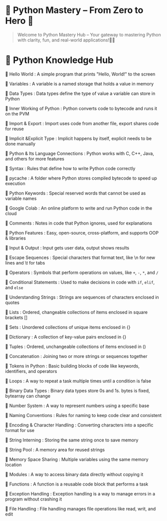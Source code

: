 # 🐍 Python Mastery – From Zero to Hero 🚀
> Welcome to Python Mastery Hub – Your gateway to mastering Python with clarity, fun, and real-world applications!🎉🔥

# 🧠 Python Knowledge Hub
🔹 Hello World : A simple program that prints "Hello, World!" to the screen

🔹 Variables : A variable is a named storage that holds a value in memory

🔹 Data Types : Data types define the type of value a variable can store in Python

🔹 Inner Working of Python : Python converts code to bytecode and runs it on the PVM 

🔹 Import & Export : Import uses code from another file, export shares code for reuse

🔹 Implicit  &Explicit Type : Implicit happens by itself, explicit needs to be done manually

🔹 Python & Its Language Connections : Python works with C, C++, Java, and others for more features

🔹 Syntax : Rules that define how to write Python code correctly

🔹 pycache : A folder where Python stores compiled bytecode to speed up execution

🔹 Python Keywords : Special reserved words that cannot be used as variable names

🔹 Google Colab : An online platform to write and run Python code in the cloud

🔹 Comments : Notes in code that Python ignores, used for explanations

🔹 Python Features : Easy, open-source, cross-platform, and supports OOP & libraries

🔹 Input & Output : Input gets user data, output shows results

🔹 Escape Sequences : Special characters that format text, like \n for new lines and \t for tabs

🔹 Operators : Symbols that perform operations on values, like `+`, `-`, `*`, and `/`

🔹 Conditional Statements : Used to make decisions in code with `if`, `elif`, and `else`

🔹 Understanding Strings : Strings are sequences of characters enclosed in quotes

🔹 Lists : Ordered, changeable collections of items enclosed in square brackets []

🔹 Sets : Unordered collections of unique items enclosed in {}

🔹 Dictionary : A collection of key-value pairs enclosed in {}

🔹 Tuples : Ordered, unchangeable collections of items enclosed in ()

🔹 Concatenation : Joining two or more strings or sequences together

🔹 Tokens in Python : Basic building blocks of code like keywords, identifiers, and operators

🔹 Loops : A way to repeat a task multiple times until a condition is false

🔹 Binary Data Types : Binary data types store 0s and 1s. bytes is fixed, bytearray can change

🔹 Number System : A way to represent numbers using a specific base

🔹 Naming Conventions : Rules for naming to keep code clear and consistent

🔹 Encoding & Character Handling : Converting characters into a specific format for use

🔹 String Interning : Storing the same string once to save memory

🔹 String Pool : A memory area for reused strings

🔹 Memory Space Sharing : Multiple variables using the same memory location

🔹 Modules : A way to access binary data directly without copying it

🔹 Functions : A function is a reusable code block that performs a task

🔹 Exception Handling : Exception handling is a way to manage errors in a program without crashing it

🔹 File Handling : File handling manages file operations like read, writ, and edit


